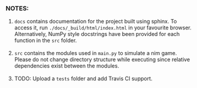 ### NOTES:
1. `docs` contains documentation for the project built using sphinx. To access it, run `./docs/_build/html/index.html` in your favourite browser. <br/>
Alternatively, NumPy style docstrings have been provided for each function in the `src` folder. <br/><br/>
2. `src` contains the modules used in `main.py` to simulate a nim game. Please do not change directory structure while executing since relative dependencies exist between the modules.
<br/><br/>
3. TODO: Upload a `tests` folder and add Travis CI support. 
